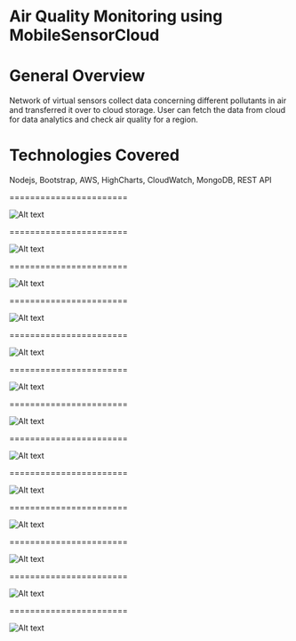 # Air Quality Monitoring using MobileSensorCloud

General Overview
=======================
Network of virtual sensors collect data concerning different pollutants in air and transferred it over to cloud storage. User can fetch the data from cloud for data analytics and check air quality for a region.

Technologies Covered
=======================
Nodejs, Bootstrap, AWS, HighCharts, CloudWatch, MongoDB, REST API

=======================

![Alt text](https://github.com/yasham1990/MobileSensorCloud/blob/master/screenshots/userapp.png "Sign Up Screen")

=======================

![Alt text](https://github.com/yasham1990/MobileSensorCloud/blob/master/screenshots/userapp2.png "Sign Up Screen")

=======================

![Alt text](https://github.com/yasham1990/MobileSensorCloud/blob/master/screenshots/userapp1.png "Sign Up Screen")

=======================

![Alt text](https://github.com/yasham1990/MobileSensorCloud/blob/master/screenshots/userapp3.png "Sign Up Screen")

=======================

![Alt text](https://github.com/yasham1990/MobileSensorCloud/blob/master/screenshots/userapp4.png "Sign Up Screen")

=======================

![Alt text](https://github.com/yasham1990/MobileSensorCloud/blob/master/screenshots/userapp5.png "Sign Up Screen")

=======================

![Alt text](https://github.com/yasham1990/MobileSensorCloud/blob/master/screenshots/userapp6.png "Sign Up Screen")

=======================

![Alt text](https://github.com/yasham1990/MobileSensorCloud/blob/master/screenshots/userapp7.png "Sign Up Screen")

=======================

![Alt text](https://github.com/yasham1990/MobileSensorCloud/blob/master/screenshots/userapp8.png "Sign Up Screen")

=======================

![Alt text](https://github.com/yasham1990/MobileSensorCloud/blob/master/screenshots/userapp9.png "Sign Up Screen")

=======================

![Alt text](https://github.com/yasham1990/MobileSensorCloud/blob/master/screenshots/userapp10.png "Sign Up Screen")

=======================

![Alt text](https://github.com/yasham1990/MobileSensorCloud/blob/master/screenshots/userapp11.png "Sign Up Screen")

=======================

![Alt text](https://github.com/yasham1990/MobileSensorCloud/blob/master/screenshots/userapp12.png "Sign Up Screen")

